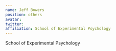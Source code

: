 ```yaml
---
name: Jeff Bowers
position: others
avatar: 
twitter:
affiliation: School of Experimental Psychology
---
```


School of Experimental Psychology